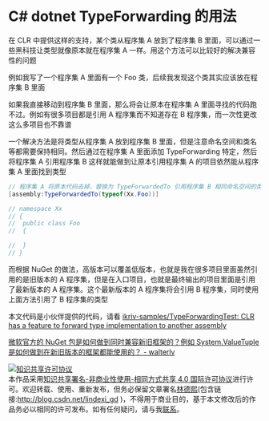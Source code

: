 # C# dotnet TypeForwarding 的用法

在 CLR 中提供这样的支持，某个类从程序集 A 放到了程序集 B 里面，可以通过一些黑科技让类型就像原本就在程序集 A 一样。用这个方法可以比较好的解决兼容性的问题

<!--more-->
<!-- CreateTime:5/21/2020 2:15:43 PM -->

<!-- 发布 -->

例如我写了一个程序集 A 里面有一个 Foo 类，后续我发现这个类其实应该放在程序集 B 里面

如果我直接移动到程序集 B 里面，那么将会让原本在程序集 A 里面寻找的代码跑不过。例如有很多项目都是引用 A 程序集而不知道存在 B 程序集，而一次性更改这么多项目也不靠谱

一个解决方法是将类型从程序集 A 放到程序集 B 里面，但是注意命名空间和类名等都需要保持相同。然后通过在程序集 A 里面添加 TypeForwarding 特定，然后将程序集 A 引用程序集 B 这样就能做到让原本引用程序集 A 的项目依然能从程序集 A 里面找到类型

```csharp
// 程序集 A 将原本代码去掉，替换为 TypeForwardedTo 引用程序集 B 相同命名空间的类
[assembly:TypeForwardedTo(typeof(Xx.Foo))]

// namespace Xx
// {
// 	public class Foo
// 	{

// 	}
// }
```

而根据 NuGet 的做法，高版本可以覆盖低版本，也就是我在很多项目里面虽然引用的是旧版本的 A 程序集，但是在入口项目，也就是最终输出的项目里面是引用了最新版本的 A 程序集。这个最新版本的 A 程序集将会引用 B 程序集，同时使用上面方法引用了 B 程序集的类型

本文代码是小伙伴提供的代码，请看 [ikriv-samples/TypeForwardingTest: CLR has a feature to forward type implementation to another assembly](https://github.com/ikriv-samples/TypeForwardingTest )

[微软官方的 NuGet 包是如何做到同时兼容新旧框架的？例如 System.ValueTuple 是如何做到在新旧版本的框架都能使用的？ - walterlv](https://blog.walterlv.com/post/microsoft-dotnet-packages-use-typeforwarded-to-keep-compatibility.html?tdsourcetag=s_pcqq_aiomsg )

<a rel="license" href="http://creativecommons.org/licenses/by-nc-sa/4.0/"><img alt="知识共享许可协议" style="border-width:0" src="https://licensebuttons.net/l/by-nc-sa/4.0/88x31.png" /></a><br />本作品采用<a rel="license" href="http://creativecommons.org/licenses/by-nc-sa/4.0/">知识共享署名-非商业性使用-相同方式共享 4.0 国际许可协议</a>进行许可。欢迎转载、使用、重新发布，但务必保留文章署名[林德熙](http://blog.csdn.net/lindexi_gd)(包含链接:http://blog.csdn.net/lindexi_gd )，不得用于商业目的，基于本文修改后的作品务必以相同的许可发布。如有任何疑问，请与我[联系](mailto:lindexi_gd@163.com)。
